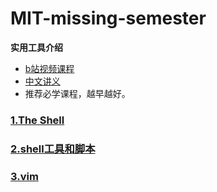 # MIT-missing-semester 

**实用工具介绍**
+ [b站视频课程](https://www.bilibili.com/video/BV14E411J7n2?spm_id_from=333.337.search-card.all.click)
+ [中文讲义](https://missing-semester-cn.github.io/)
+ 推荐必学课程，越早越好。

### [1.The Shell]()

### [2.shell工具和脚本]()

### [3.vim]()
